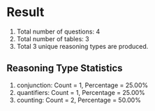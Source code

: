 # Result<br/>
1. Total number of questions: 4<br/>
2. Total number of tables: 3<br/>
3. Total 3 unique reasoning types are produced.<br/>
## **Reasoning Type Statistics**<br/>
1. conjunction: Count = 1, Percentage = 25.00%<br/>
2. quantifiers: Count = 1, Percentage = 25.00%<br/>
3. counting: Count = 2, Percentage = 50.00%<br/>

